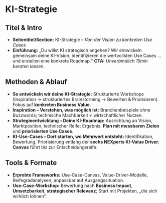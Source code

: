 # KI-Strategie

## Titel & Intro

* **Seitentitel/Section:** KI-Strategie – *Von der Vision zu konkreten Use Cases*
* **Einführung:** „Du willst KI strategisch angehen? Wir entwickeln gemeinsam deine KI-Vision, identifizieren die wertvollsten Use Cases … und erstellen eine konkrete Roadmap.“
  **CTA:** *Unverbindlich 15min beraten lassen.*

## Methoden & Ablauf

* **So entwickeln wir deine KI-Strategie:** Strukturierte Workshops (Inspiration → strukturiertes Brainstorming → Bewerten & Priorisieren). Fokus auf **konkreten Business Value**.
* **Inspiration – Verstehen, was möglich ist:** Branchenbeispiele ohne Buzzwords; technische Machbarkeit + wirtschaftlicher Nutzen.
* **Strategieentwicklung – Deine KI-Roadmap:** Ausrichtung an Vision, Marktposition, technischer Reife; Ergebnis: **Plan mit messbaren Zielen** und **priorisierten Use Cases**.
* **KI-Use-Cases – Dort starten, wo Mehrwert entsteht:** Identifikation, Bewertung, Priorisierung entlang der **sechs NEXperts KI-Value Driver**; **Canvas** führt bis zur Entscheidungsreife.

## Tools & Formate

* **Erprobte Frameworks:** Use-Case-Canvas, Value-Driver-Modelle, Reifegradanalysen; anpassbar auf Ausgangssituation.
* **Use-Case-Workshop:** Bewertung nach **Business Impact**, **Umsetzbarkeit**, **strategischer Relevanz**; Start mit Projekten, „die sich wirklich lohnen“.
